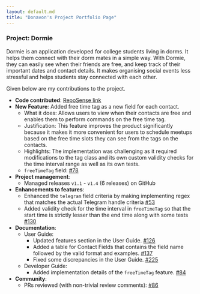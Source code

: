 ```yaml
---
layout: default.md
title: "Donavon's Project Portfolio Page"
---
```


### Project: Dormie

Dormie is an application developed for college students living in dorms. It helps them connect with their dorm mates in a simple way. With Dormie, they can easily see when their friends are free, and keep track of their important dates and contact details. It makes organising social events less stressful and helps students stay connected with each other.

Given below are my contributions to the project.

* **Code contributed**: [RepoSense link](https://nus-cs2103-ay2324s2.github.io/tp-dashboard/?search=donwong2308&breakdown=true&sort=groupTitle%20dsc&sortWithin=title&since=2024-02-23&timeframe=commit&mergegroup=&groupSelect=groupByRepos&checkedFileTypes=docs~functional-code~test-code~other)
* **New Feature**: Added free time tag as a new field for each contact.
    * What it does: Allows users to view when their contacts are free and enables them to perform commands on the free time tag.
    * Justification: This feature improves the product significantly because it makes it more convenient for users to schedule meetups based on the free time slots they can see from the tags on the contacts.
    * Highlights: The implementation was challenging as it required modifications to the tag class and its own custom validity checks for the time interval range as well as its own tests.
    * `freeTimeTag` field: [\#78](https://github.com/AY2324S2-CS2103T-F11-4/tp/pull/78)
* **Project management**:
    * Managed releases `v1.1` - `v1.4` (6 releases) on GitHub
* **Enhancements to features**:
    * Enhanced the `telegram` field criteria by making implementing regex that matches the actual Telegram handle criteria [\#53](https://github.com/AY2324S2-CS2103T-F11-4/tp/pull/53)
    * Added validity check for the time interval in `freeTimeTag` so that the start time is strictly lesser than the end time along with some tests  [\#130](https://github.com/AY2324S2-CS2103T-F11-4/tp/pull/130)
* **Documentation**:
    * User Guide:
        * Updated features section in the User Guide. [\#126](https://github.com/AY2324S2-CS2103T-F11-4/tp/pull/126)
        * Added a table for Contact Fields that contains the field name followed by the valid format and examples. [\#137](https://github.com/AY2324S2-CS2103T-F11-4/tp/pull/137)
        * Fixed some discrepancies in the User Guide. [\#225](https://github.com/AY2324S2-CS2103T-F11-4/tp/pull/225)
    * Developer Guide:
        * Added implementation details of the `freeTimeTag` feature. [\#84](https://github.com/AY2324S2-CS2103T-F11-4/tp/pull/84)
* **Community**:
    * PRs reviewed (with non-trivial review comments): [\#86](https://github.com/AY2324S2-CS2103T-F11-4/tp/pull/86)

